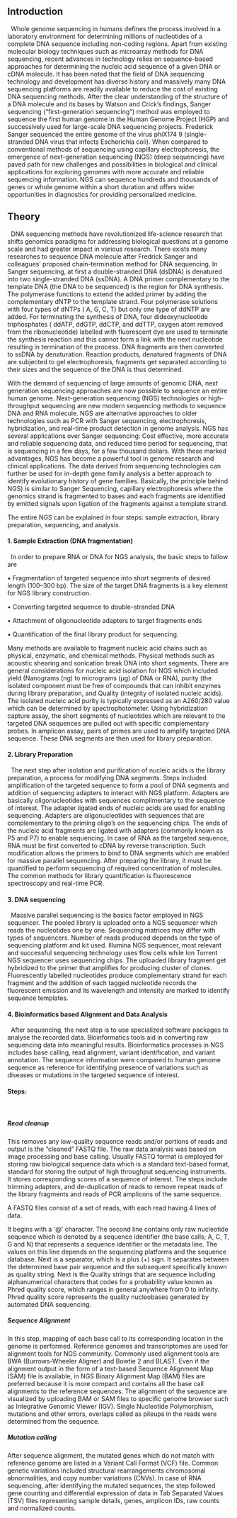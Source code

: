 ## Introduction
&nbsp;
Whole genome sequencing in humans defines the process involved in a laboratory environment for determining millions of nucleotides of a complete DNA sequence including non-coding regions. Apart from existing molecular biology techniques such as microarray methods for DNA sequencing, recent advances in technology relies on sequence-based approaches for determining the nucleic acid sequence of a given DNA or cDNA molecule. It has been noted that the field of DNA sequencing technology and development has diverse history and massively many DNA sequencing platforms are readily available to reduce the cost of existing DNA sequencing methods. After the clear understanding of the structure of a DNA molecule and its bases by Watson and Crick’s findings, Sanger sequencing (“first-generation sequencing”) method was employed to sequence the first human genome in the Human Genome Project (HGP) and successively used for large-scale DNA sequencing projects. Frederick Sanger sequenced the entire genome of the virus phiX174 9 (single-stranded DNA virus that infects Escherichia coli). When compared to conventional methods of sequencing using capillary electrophoresis, the emergence of next-generation sequencing (NGS) (deep sequencing) have paved path for new challenges and possibilities in biological and clinical applications for exploring genomes with more accurate and reliable sequencing information. NGS can sequence hundreds and thousands of genes or whole genome within a short duration and offers wider opportunities in diagnostics for providing personalized medicine. 

## Theory
&nbsp;
DNA sequencing methods have revolutionized life-science research that shifts genomics paradigms for addressing biological questions at a genome scale and had greater impact in various research. There exists many researches to sequence DNA molecule after Fredrick Sanger and colleagues’ proposed chain-termination method for DNA sequencing. In Sanger sequencing, at first a double-stranded DNA (dsDNA) is denatured into two single-stranded DNA (ssDNA). A DNA primer complementary to the template DNA (the DNA to be sequenced) is the region for DNA synthesis. The polymerase functions to extend the added primer by adding the complementary dNTP to the template strand. Four polymerase solutions with four types of dNTPs ( A, G, C, T) but only one type of ddNTP are added. For terminating the synthesis of DNA, four dideoxynucleotide triphosphates ( ddATP, ddGTP, ddCTP, and ddTTP, oxygen atom removed from the ribonucleotide) labelled with fluorescent dye are used to terminate the synthesis reaction and this cannot form a link with the next nucleotide resulting in termination of the process.  DNA fragments are then converted to ssDNA by denaturation.  Reaction products, denatured fragments of DNA  are subjected to gel electrophoresis, fragments get separated according to their sizes and the sequence of the DNA is thus determined.

With the demand of sequencing of large amounts of genomic DNA, next generation sequencing approaches are now possible to sequence an entire human genome.  Next-generation sequencing (NGS) technologies or high-throughput sequencing are new modern sequencing methods to sequence DNA and RNA molecule. NGS are alternative approaches to older technologies such as PCR with Sanger sequencing, electrophoresis, hybridization, and real-time product detection in genome analysis. NGS has several applications over Sanger sequencing: Cost effective, more accurate and reliable sequencing data, and reduced time period for sequencing, that is sequencing in a few days, for a few thousand dollars. With these marked advantages, NGS has become a powerful tool in genome research and clinical applications.  The data derived from sequencing technologies can further be used for in-depth gene family analysis a better approach to identify evolutionary history of gene families. Basically, the principle behind NGS) is similar to Sanger Sequencing, capillary electrophoresis where the genomics strand is fragmented to bases and each fragments are identified by emitted signals upon ligation of the fragments against a template strand. 

The entire NGS can be explained in four steps: sample extraction, library preparation, sequencing, and analysis. 

#### 1.	Sample Extraction (DNA fragmentation)
&nbsp;
In order to prepare RNA or DNA for NGS analysis, the basic steps to follow are

•	Fragmentation of targeted sequence into short segments of desired length (100–300 bp). The size of the target DNA fragments is a key element for NGS library construction. 

•	Converting targeted sequence to double-stranded DNA

•	Attachment of oligonucleotide adapters to target fragments ends

•	Quantification of the final library product for sequencing.

Many methods are available to fragment nucleic acid chains such as physical, enzymatic, and chemical methods. Physical methods such as acoustic shearing and sonication break DNA into short segments. There are general considerations for nucleic acid isolation for NGS which included yield (Nanograms (ng) to micrograms (µg) of DNA or RNA), purity (the isolated component must be free of compounds that can inhibit enzymes during library preparation, and Quality (integrity of isolated nucleic acids). The isolated nucleic acid purity is typically expressed as an A260/280 value which can be determined by spectrophotometer. Using hybridization capture assay, the short segments of nucleotides which are relevant to the targeted DNA sequences are pulled out with specific complementary probes. In amplicon assay, pairs of primes are used to amplify targeted DNA sequence. These DNA segments are then used for library preparation.

#### 2.	Library Preparation
&nbsp;
The next step after isolation and purification of nucleic acids is the library preparation, a process for modifying DNA segments. Steps included amplification of the targeted sequence to form a pool of DNA segments and addition of sequencing adapters to interact with NGS platform. Adapters are basically oligonucleotides with sequences complimentary to the sequence of interest. The adapter ligated ends of nucleic acids are used for enabling sequencing. Adapters are oligonucleotides with sequences that are complementary to the priming oligo’s on the sequencing chips. The ends of the nucleic acid fragments are ligated with adapters (commonly known as P5 and P7) to enable sequencing. In case of RNA as the targeted sequence, RNA must be first converted to cDNA by reverse transcription. Such modification allows the primers to bind to DNA segments which are enabled for massive parallel sequencing. After preparing the library, it must be quantified to perform sequencing of required concentration of molecules. The common methods for library quantification is fluorescence spectroscopy and real-time PCR. 

#### 3.	DNA sequencing
&nbsp;
Massive parallel sequencing is the basics factor employed in NGS sequencer. The pooled library is uploaded onto a NGS sequencer which reads the nucleotides one by one. Sequencing matrices may differ with types of sequencers. Number of reads produced depends on the type of sequencing platform and kit used. Illumina NGS sequencer, most relevant and successful sequencing technology uses flow cells while Ion Torrent NGS sequencer uses sequencing chips. The uploaded library fragment get hybridized to the primer that amplifies for producing cluster of clones. Fluorescently labelled nucleotides produce complementary strand for each fragment and the addition of each tagged nucleotide records the fluorescent emission and its wavelength and intensity are marked to identify sequence templates. 

#### 4.	Bioinformatics based Alignment and Data Analysis
&nbsp;
After sequencing, the next step is to use specialized software packages to analyse the recorded data. Bioinformatics tools aid in converting raw sequencing data into meaningful results. Bioinformatics processes in NGS includes base calling, read alignment, variant identification, and variant annotation. The sequence information were compared to human genome sequence as reference for identifying presence of variations such as diseases or mutations in the targeted sequence of interest. 

#### Steps:
&nbsp;
##### Read cleanup 

This removes any low-quality sequence reads and/or portions of reads and output is the “cleaned” FASTQ file. The raw data analysis was based on image processing and base calling. Usually FASTQ format is employed for storing raw biological sequence data which is a standard text-based format, standard for storing the output of high throughput sequencing instruments. It stores corresponding scores of a sequence of interest. The steps include trimming adapters,  and de-duplication of reads to remove repeat reads of the library fragments and reads of PCR amplicons of the same sequence.

A FASTQ files consist of a set of reads, with each read having 4 lines of data. 

It begins with a '@' character. The second line contains only raw nucleotide sequence which is denoted by a sequence identifier (the base calls; A, C, T, G and N) that represents a sequence identifier or the metadata line. The values on this line depends on the sequencing platforms and the sequence database. Next is a separator, which is a plus (+) sign.  It separates between the determined base pair sequence and the subsequent specifically known as quality string. Next is the Quality strings  that are sequence including alphanumerical characters that codes for a probability value known as Phred quality score, which ranges in general anywhere from 0 to infinity. Phred quality score represents the quality nucleobases generated by automated DNA sequencing.

##### Sequence Alignment

In this step, mapping of each base call to its corresponding location in the genome is performed. Reference genomes and transcriptomes are used for alignment tools for NGS community. Commonly used alignment tools are BWA (Burrows-Wheeler Aligner) and Bowtie 2 and BLAST. Even if the alignment output in the form of a text-based Sequence Alignment Map (SAM) file is available, in NGS Binary Alignment Map (BAM) files are preferred because it is more compact and contains all the base call alignments to the reference sequences. The alignment of the sequence are visualized by uploading BAM or SAM files to specific genome browser such as Integrative Genomic Viewer (IGV). Single Nucleotide Polymorphism, mutations and other errors, overlaps called as pileups in the reads were determined from the sequence. 

##### Mutation calling

After sequence alignment, the mutated genes which do not match with reference genome are listed in a Variant Call Format (VCF) file. Common genetic variations included structural rearrangements chromosomal abnormalities, and copy number variations (CNVs). 
In case of RNA sequencing, after identifying the mutated sequences, the step followed gene counting and differential expression of data in Tab Separated Values (TSV) files representing sample details, genes, amplicon IDs, raw counts and normalized counts. 
